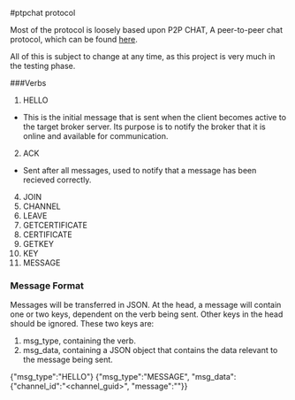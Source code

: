 #ptpchat protocol

Most of the protocol is loosely based upon P2P CHAT, A peer-to-peer chat protocol, which can be found [here][1].

All of this is subject to change at any time, as this project is very much in the testing phase.

###Verbs

1. HELLO
 * This is the initial message that is sent when the client becomes active to the target broker server. Its purpose is to notify the broker that it is online and available for communication. 
2. ACK
 * Sent after all messages, used to notify that a message has been recieved correctly.
4. JOIN
5. CHANNEL
6. LEAVE
7. GETCERTIFICATE
8. CERTIFICATE
9. GETKEY
10. KEY
11. MESSAGE

### Message Format 

Messages will be transferred in JSON. At the head, a message will contain one or two keys, dependent on the verb being sent. Other keys in the head should be ignored. These two keys are:

1. msg_type, containing the verb.
2. msg_data, containing a JSON object that contains the data relevant to the message being sent. 

{"msg_type":"HELLO"}
{"msg_type":"MESSAGE", "msg_data":{"channel_id":"<channel_guid>", "message":"<message>"}}

[1]: https://tools.ietf.org/html/draft-strauss-p2p-chat-08